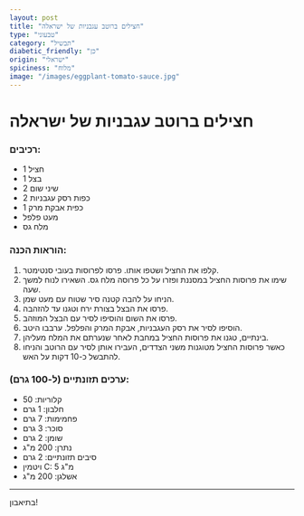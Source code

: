 ```yaml
---
layout: post
title: "חצילים ברוטב עגבניות של ישראלה"
type: "טבעוני"
category: "תבשיל"
diabetic_friendly: "כן"
origin: "ישראלי"
spiciness: "מלוח"
image: "/images/eggplant-tomato-sauce.jpg"
---
```


# חצילים ברוטב עגבניות של ישראלה

### רכיבים:
- 1 חציל
- 1 בצל
- 2 שיני שום
- 2 כפות רסק עגבניות
- 1 כפית אבקת מרק
- מעט פלפל
- מלח גס

### הוראות הכנה:
1. קלפו את החציל ושטפו אותו. פרסו לפרוסות בעובי סנטימטר.
2. שימו את פרוסות החציל במסננת ופזרו על כל פרוסה מלח גס. השאירו לנוח למשך שעה.
3. הניחו על להבה קטנה סיר שטוח עם מעט שמן.
4. פרסו את הבצל בצורת ירח וטגנו עד להזהבה.
5. פרסו את השום והוסיפו לסיר עם הבצל המוזהב.
6. הוסיפו לסיר את רסק העגבניות, אבקת המרק והפלפל. ערבבו היטב.
7. בינתיים, טגנו את פרוסות החציל במחבת לאחר שנערתם את המלח מעליהן.
8. כאשר פרוסות החציל מטוגנות משני הצדדים, העבירו אותן לסיר עם הרוטב והניחו להתבשל כ-10 דקות על האש.

### ערכים תזונתיים (ל-100 גרם):
- קלוריות: 50
- חלבון: 1 גרם
- פחמימות: 7 גרם
- סוכר: 3 גרם
- שומן: 2 גרם
- נתרן: 200 מ"ג
- סיבים תזונתיים: 2 גרם
- ויטמין C: 5 מ"ג
- אשלגן: 200 מ"ג

---

בתיאבון!
